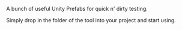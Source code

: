 A bunch of useful Unity Prefabs for quick n' dirty testing.

Simply drop in the folder of the tool into your project and start using.